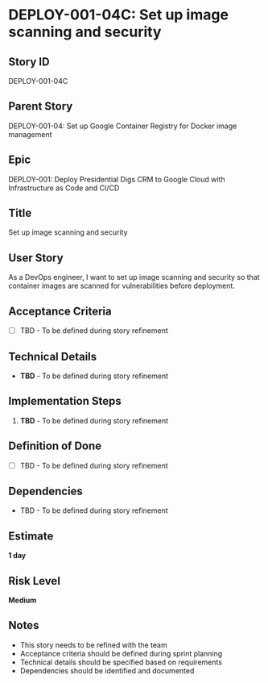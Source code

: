 # DEPLOY-001-04C: Set up image scanning and security

## Story ID
DEPLOY-001-04C

## Parent Story
DEPLOY-001-04: Set up Google Container Registry for Docker image management

## Epic
DEPLOY-001: Deploy Presidential Digs CRM to Google Cloud with Infrastructure as Code and CI/CD

## Title
Set up image scanning and security

## User Story
As a DevOps engineer, I want to set up image scanning and security so that container images are scanned for vulnerabilities before deployment.

## Acceptance Criteria
- [ ] TBD - To be defined during story refinement

## Technical Details
- **TBD** - To be defined during story refinement

## Implementation Steps
1. **TBD** - To be defined during story refinement

## Definition of Done
- [ ] TBD - To be defined during story refinement

## Dependencies
- TBD - To be defined during story refinement

## Estimate
**1 day**

## Risk Level
**Medium**

## Notes
- This story needs to be refined with the team
- Acceptance criteria should be defined during sprint planning
- Technical details should be specified based on requirements
- Dependencies should be identified and documented
